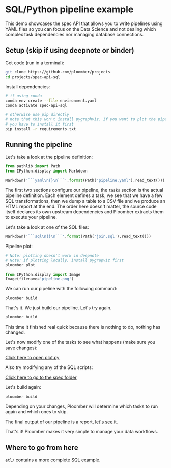 # SQL/Python pipeline example

This demo showcases the spec API that allows you to write pipelines using YAML files so you can focus on the Data Science and not dealing which complex task dependencies nor managing database connections.

## Setup (skip if using deepnote or binder)

Get code (run in a terminal):

~~~sh
git clone https://github.com/ploomber/projects
cd projects/spec-api-sql
~~~

Install dependencies:

~~~sh
# if using conda
conda env create --file environment.yaml
conda activate spec-api-sql

# otherwise use pip directly
# note that this won't install pygraphviz. If you want to plot the pipeline
# you have to install it first
pip install -r requirements.txt
~~~

## Running the pipeline

Let's take a look at the pipeline definition:

```python
from pathlib import Path
from IPython.display import Markdown

Markdown('```yaml\n{}\n```'.format(Path('pipeline.yaml').read_text()))
```

The first two sections configure our pipeline, the `tasks` section is the actual pipeline definition. Each element defines a task, we see that we have a few SQL transformations, then we dump a table to a CSV file and we produce an HTML report at the end. The order here doesn't matter, the source code itself declares its own upstream dependencies and Ploomber extracts them to execute your pipeline.

Let's take a look at one of the SQL files:

```python
Markdown('```sql\n{}\n```'.format(Path('join.sql').read_text()))
```

Pipeline plot:

```bash tags=["bash"]
# Note: plotting doesn't work in deepnote
# Note: if plotting locally, install pygrapviz first
ploomber plot
```

```python
from IPython.display import Image
Image(filename='pipeline.png')
```

We can run our pipeline with the following command:

```bash tags=["bash"]
ploomber build
```
That's it. We just build our pipeline. Let's try again.

```bash tags=["bash"]
ploomber build
```

This time it finished real quick because there is nothing to do, nothing has changed.

Let's now modify one of the tasks to see what happens (make sure you save changes):

[Click here to open plot.py](plot.py)

Also try modifying any of the SQL scripts:

[Click here to go to the spec folder](.)

Let's build again:

```bash tags=["bash"]
ploomber build
```

Depending on your changes, Ploomber will determine which tasks to run again and which ones to skip.

The final output of our pipeline is a report, [let's see it](output/plot.html).

That's it! Ploomber makes it very simple to manage your data workflows.


## Where to go from here

[`etl/`](../etl/README.ipynb) contains a more complete SQL example.

